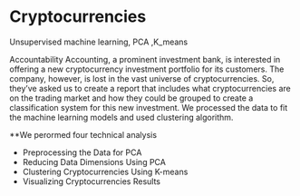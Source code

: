 # Cryptocurrencies

Unsupervised machine learning, PCA ,K_means

Accountability Accounting, a prominent investment bank, is interested in offering a new cryptocurrency investment portfolio for its customers. The company, however, is lost in the vast universe of cryptocurrencies. So, they’ve asked us to create a report that includes what cryptocurrencies are on the trading market and how they could be grouped to create a classification system for this new investment.
We processed the data to fit the machine learning models and used clustering algorithm. 

**We perormed four technical analysis 

- Preprocessing the Data for PCA
- Reducing Data Dimensions Using PCA
- Clustering Cryptocurrencies Using K-means
- Visualizing Cryptocurrencies Results
